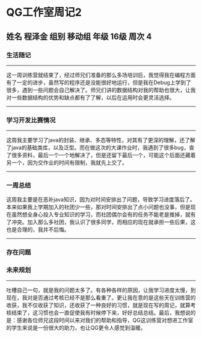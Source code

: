 # QG工作室周记2
## 姓名 程泽金  组别 移动组  年级 16级  周次 4  
### 生活随记

---

这一周训练营就结束了，经过师兄们准备的那么多场培训后，我觉得我在编程方面有了一定的进步，虽然写的程序还是没能很好地运行，但是我在Debug上学到了很多，遇到一些问题会自己解决了。师兄们讲的数据结构对我的帮助也很大，让我对一些数据结构的优势和缺点都有了了解，以后在运用时会更灵活选择。

---

### 学习开发比赛情况

---

这周我主要学习了java的封装、继承、多态等特性，对其有了更深的理解，还了解了java的基础类库，以及泛型。而在做这次的大课作业时，我遇到了很多bug，查了很多资料，最后一个一个地解决了，但是还留下最后一个，可能这个后面还藏着另一个，因为交作业的时间有限制，我就先上交了。

---

### 一周总结
这周我主要是在恶补java知识，因为对时间安排出了问题，导致学习进度落后了。本来如果我上学期加入的社团少一些，那对时间安排出了点小问题也没事，但是现在虽然想全身心投入专业知识的学习，而社团偶尔会有的任务不能老是推掉，就有了冲突。加入那么多社团，我认识了很多同学，而相应的现在就承担一些后果，这也是合理的，我并不后悔。

---

### 存在问题
### 未来规划

---

吐槽自己一句，就是我的问题太多了。有各种各样的原因，让我学习进度太慢，到现在，我对是否通过考核已经不是那么看重了。更让我在意的是这些天在训练营的收获，我不仅收获了知识，还收获了一种良好的习惯，就是现在写的周记，就算考核结束了，这习惯也会一直促使我有时候停下来，好好总结总结。最后，我想说的是：感谢各位师兄这段时间以来对我们的帮助和指导，QG这训练营对想进工作室的学生来说是一份很大的助力，也让QG更令人感觉到温暖。